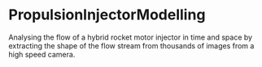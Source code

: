 # PropulsionInjectorModelling
Analysing the flow of a hybrid rocket motor injector in time and space by extracting the shape of the flow stream from thousands of images from a high speed camera. 
